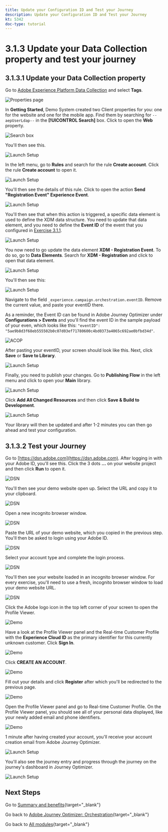 ```yaml
---
title: Update your Configuration ID and Test your Journey
description: Update your Configuration ID and Test your Journey
kt: 5342
doc-type: tutorial
---
```

# 3.1.3 Update your Data Collection property and test your journey

## 3.1.3.1 Update your Data Collection property

Go to [Adobe Experience Platform Data Collection](https://experience.adobe.com/launch/) and select **Tags**.

![Properties page](./../../../../modules/delivery-activation/datacollection/dc1.1/images/launch1.png) 

In **Getting Started**, Demo System created two Client properties for you: one for the website and one for the mobile app. Find them by searching for `--aepUserLdap--` in the **[!UICONTROL Search]** box. Click to open the **Web** property.

![Search box](./../../../../modules/delivery-activation/datacollection/dc1.1/images/property6.png)

You'll then see this.

![Launch Setup](./images/rule1.png)

In the left menu, go to **Rules** and search for the rule **Create account**. Click the rule **Create account** to open it.

![Launch Setup](./images/rule2.png)

You'll then see the details of this rule. Click to open the action **Send "Registration Event" Experience Event**.

![Launch Setup](./images/rule3.png)

You'll then see that when this action is triggered, a specific data element is used to define the XDM data structure. You need to update that data element, and you need to define the **Event ID** of the event that you configured in [Exercise 3.1.1](./ex1.md).

![Launch Setup](./images/rule4.png)

You now need to go update the data element **XDM - Registration Event**. To do so, go to **Data Elements**. Search for **XDM - Registration** and click to open that data element.

![Launch Setup](./images/rule5.png)

You'll then see this:

![Launch Setup](./images/rule6.png)

Navigate to the field `_experience.campaign.orchestration.eventID`. Remove the current value, and paste your eventID there.

As a reminder, the Event ID can be found in Adobe Journey Optimizer under **Configurations > Events** and you'll find the event ID in the sample payload of your even, which looks like this: `"eventID": "5ae9b8d3f68eb555502b0c07d03ef71780600c4bd0373a4065c692ae0bfbd34d"`.

![ACOP](./images/payloadeventID.png)

After pasting your eventID, your screen should look like this. Next, click **Save** or **Save to Library**.

![Launch Setup](./images/rule7.png)

Finally, you need to publish your changes. Go to **Publishing Flow** in the left menu and click to open your **Main** library.

![Launch Setup](./images/rule8.png)

Click **Add All Changed Resources** and then click **Save & Build to Development**.

![Launch Setup](./images/rule9.png)

Your library will then be updated and after 1-2 minutes you can then go ahead and test your configuration.

## 3.1.3.2 Test your Journey

Go to [https://dsn.adobe.com](https://dsn.adobe.com). After logging in with your Adobe ID, you'll see this. Click the 3 dots **...** on your website project and then click **Run** to open it.

![DSN](./../../datacollection/module1.1/images/web8.png)

You'll then see your demo website open up. Select the URL and copy it to your clipboard.

![DSN](../../gettingstarted/gettingstarted/images/web3.png)

Open a new incognito browser window.

![DSN](../../gettingstarted/gettingstarted/images/web4.png)

Paste the URL of your demo website, which you copied in the previous step. You'll then be asked to login using your Adobe ID.

![DSN](../../gettingstarted/gettingstarted/images/web5.png)

Select your account type and complete the login process.

![DSN](../../gettingstarted/gettingstarted/images/web6.png)

You'll then see your website loaded in an incognito browser window. For every exercise, you'll need to use a fresh, incognito browser window to load your demo website URL.

![DSN](../../gettingstarted/gettingstarted/images/web7.png)

Click the Adobe logo icon in the top left corner of your screen to open the Profile Viewer.
  
![Demo](./../../../../modules/delivery-activation/datacollection/dc1.2/images/pv1.png)

Have a look at the Profile Viewer panel and the Real-time Customer Profile with the **Experience Cloud ID** as the primary identifier for this currently unknown customer. Click **Sign In**.
      
![Demo](./../../../../modules/delivery-activation/datacollection/dc1.2/images/pv2.png)

Click **CREATE AN ACCOUNT**.
  
![Demo](./../../../../modules/delivery-activation/datacollection/dc1.2/images/pv9.png)
  
Fill out your details and click **Register** after which you'll be redirected to the previous page. 

![Demo](./../../../../modules/delivery-activation/datacollection/dc1.2/images/pv10.png)

Open the Profile Viewer panel and go to Real-time Customer Profile. On the Profile Viewer panel, you should see all of your personal data displayed, like your newly added email and phone identifiers.
  
![Demo](./../../../../modules/delivery-activation/datacollection/dc1.2/images/pv11.png)
  
1 minute after having created your account, you'll receive your account creation email from Adobe Journey Optimizer.

![Launch Setup](./images/email.png)

You'll also see the journey entry and progress through the journey on the journey's dashboard in Journey Optimizer.

![Launch Setup](./images/emaildash.png)

## Next Steps

Go to [Summary and benefits](./summary.md){target="_blank"}

Go back to [Adobe Journey Optimizer: Orchestration](./journey-orchestration-create-account.md){target="_blank"}

Go back to [All modules](./../../../../overview.md){target="_blank"}